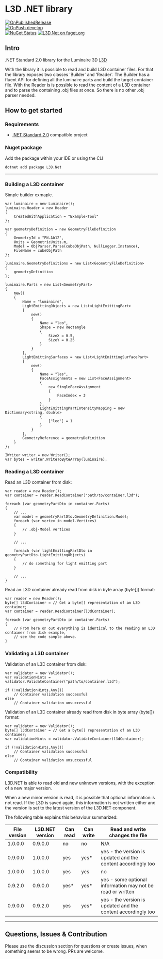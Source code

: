 # L3D .NET library

[![OnPublishedRelease](https://github.com/globallightingdata/l3d.net/actions/workflows/OnPublishedRelease.yml/badge.svg)](https://github.com/globallightingdata/l3d.net/actions/workflows/OnPublishedRelease.yml)  
[![OnPush develop](https://github.com/globallightingdata/l3d.net/actions/workflows/OnPushDevelop.yml/badge.svg)](https://github.com/globallightingdata/l3d.net/actions/workflows/OnPushDevelop.yml)  
[![NuGet Status](https://img.shields.io/nuget/v/L3D.Net.svg)](https://www.nuget.org/packages/L3D.Net/) [![L3D.Net on fuget.org](https://www.fuget.org/packages/L3D.Net/badge.svg)](https://www.fuget.org/packages/L3D.Net)


## Intro

.NET Standard 2.0 library for the Luminaire 3D [L3D](https://gldf.io/docs/geometry/l3d-intro)

With the library it is possible to read and build L3D container files. For that the library exposes two classes 'Builder' and 'Reader'.
The Builder has a fluent API for defining all the luminaire parts and build the target container file.
With the Reader is is possible to read the content of a L3D container and to parse the containing .obj files at once. So there is no other .obj parser needed.

## How to get started

### Requirements

- [.NET Standard 2.0](https://docs.microsoft.com/de-de/dotnet/standard/net-standard) compatible project

### Nuget package

Add the package within your IDE or using the CLI

```bash
dotnet add package L3D.Net
```

---

### Building a L3D container

Simple builder exmaple.

```CSharp
var luminaire = new Luminaire();
luminaire.Header = new Header
{
    CreatedWithApplication = "Example-Tool"
};

var geometryDefinition = new GeometryFileDefinition
{
    GeometryId = "PN.Ab12",
    Units = GeometricUnits.m,
    Model = ObjParser.Parse(cubeObjPath, NullLogger.Instance),
    FileName = cubeObjPath
};

luminaire.GeometryDefinitions = new List<GeometryFileDefinition>
{
    geometryDefinition
};

luminaire.Parts = new List<GeometryPart>
{
    new()
    {
        Name = "luminaire",
        LightEmittingObjects = new List<LightEmittingPart>
        {
            new()
            {
                Name = "leo",
                Shape = new Rectangle
                {
                    SizeX = 0.5,
                    SizeY = 0.25
                }
            }
        },
        LightEmittingSurfaces = new List<LightEmittingSurfacePart>
        {
            new()
            {
                Name = "les",
                FaceAssignments = new List<FaceAssignment>
                {
                    new SingleFaceAssignment
                    {
                        FaceIndex = 3
                    }
                },
                LightEmittingPartIntensityMapping = new Dictionary<string, double>
                {
                    ["leo"] = 1
                }
            }
        },
        GeometryReference = geometryDefinition
    }
};

IWriter writer = new Writer();
var bytes = writer.WriteToByteArray(luminaire);
```

### Reading a L3D container

Read an L3D container from disk:
```CSharp
var reader = new Reader();
var container = reader.ReadContainer("path/to/container.l3d");

foreach (var geometryPartDto in container.Parts)
{
    // ...
    var model = geometryPartDto.GeometryDefinition.Model;
    foreach (var vertex in model.Vertices)
    {
        // .obj-Model vertices
    }

    // ...
    
    foreach (var lightEmittingPartDto in geometryPartDto.LightEmittingObjects)
    {
        // do something for light emitting part 
    }

    // ...
}
```

Read an L3D container already read from disk in byte array (byte[]) format:
```CSharp
var reader = new Reader();
byte[] l3dContainer = // Get a byte[] representation of an L3D container;
var container = reader.ReadContainer(l3dContainer);

foreach (var geometryPartDto in container.Parts)
{
    // From here on out everything is identical to the reading an L3D container from disk example,
    // see the code sample above.
}
```

### Validating a L3D container

Validation of an L3D container from disk:
```CSharp
var validator = new Validator();
var validationHints = validator.ValidateContainer("path/to/container.l3d");

if (!validationHints.Any())
    // Container validation successful
else
    // Container validation unsuccessful
```

Validation of an L3D container already read from disk in byte array (byte[]) format:
```CSharp
var validator = new Validator();
byte[] l3dContainer = // Get a byte[] representation of an L3D container;
var validationHints = validator.ValidateContainer(l3dContainer);

if (!validationHints.Any())
    // Container validation successful
else
    // Container validation unsuccessful
```

### Compatibility

L3D.NET is able to read old and new unknown versions, with the exception of a new major version.

When a new minor version is read, it is possible that optional information is not read.
If the L3D is saved again, this information is not written either and the version is set to the latest version of the L3D.NET component.

The following table explains this behaviour summarized:

File version | L3D.NET version | Can read | Can write | Read and write changes the file
------------ | --------------- | -------- | --------- | ----------------------------
1.0.0.0      | 0.9.0.0         | no       | no        | N/A
0.9.0.0      | 1.0.0.0         | yes      | yes*      | yes - the version is updated and the content accordingly too
1.0.0.0      | 1.0.0.0         | yes      | yes       | no
0.9.2.0      | 0.9.0.0         | yes*     | yes*      | yes - some optional information may not be read or written
0.9.0.0      | 0.9.2.0         | yes      | yes*      | yes - the version is updated and the content accordingly too

---

## Questions, Issues & Contribution

Please use the discussion section for questions or create issues, when something seems to be wrong. PRs are welcome.

